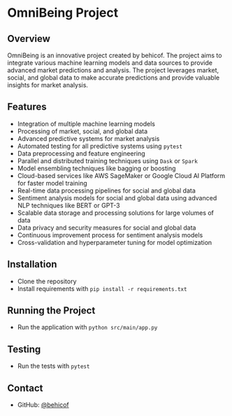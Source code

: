 # OmniBeing Project

## Overview
OmniBeing is an innovative project created by behicof. The project aims to integrate various machine learning models and data sources to provide advanced market predictions and analysis. The project leverages market, social, and global data to make accurate predictions and provide valuable insights for market analysis.

## Features
- Integration of multiple machine learning models
- Processing of market, social, and global data
- Advanced predictive systems for market analysis
- Automated testing for all predictive systems using `pytest`
- Data preprocessing and feature engineering
- Parallel and distributed training techniques using `Dask` or `Spark`
- Model ensembling techniques like bagging or boosting
- Cloud-based services like AWS SageMaker or Google Cloud AI Platform for faster model training
- Real-time data processing pipelines for social and global data
- Sentiment analysis models for social and global data using advanced NLP techniques like BERT or GPT-3
- Scalable data storage and processing solutions for large volumes of data
- Data privacy and security measures for social and global data
- Continuous improvement process for sentiment analysis models
- Cross-validation and hyperparameter tuning for model optimization

## Installation
- Clone the repository
- Install requirements with `pip install -r requirements.txt`

## Running the Project
- Run the application with `python src/main/app.py`

## Testing
- Run the tests with `pytest`

## Contact
- GitHub: [@behicof](https://github.com/behicof)
